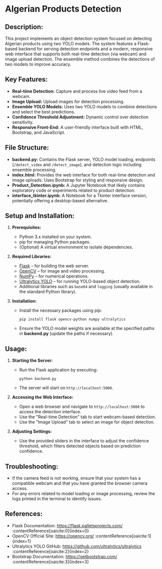 Algerian Products Detection
============================================

Description:
------------
This project implements an object detection system focused on detecting Algerian products using two YOLO models. The system features a Flask-based backend for serving detection endpoints and a modern, responsive web interface that supports both real-time detection (via webcam) and image upload detection. The ensemble method combines the detections of two models to improve accuracy.

Key Features:
-------------
- **Real-time Detection:** Capture and process live video feed from a webcam.
- **Image Upload:** Upload images for detection processing.
- **Ensemble YOLO Models:** Uses two YOLO models to combine detections and select the best predictions.
- **Confidence Threshold Adjustment:** Dynamic control over detection sensitivity.
- **Responsive Front-End:** A user-friendly interface built with HTML, Bootstrap, and JavaScript.

File Structure:
---------------
- **backend.py:** Contains the Flask server, YOLO model loading, endpoints (`/detect_video` and `/detect_image`), and detection logic including ensemble processing.
- **index.html:** Provides the web interface for both real-time detection and image uploads. Uses Bootstrap for styling and responsive design.
- **Product_Detection.ipynb:** A Jupyter Notebook that likely contains exploratory code or experiments related to product detection.
- **interface_tkinter.ipynb:** A Notebook for a Tkinter interface version, potentially offering a desktop-based alternative.

Setup and Installation:
-----------------------
1. **Prerequisites:**
   - Python 3.x installed on your system.
   - pip for managing Python packages.
   - (Optional) A virtual environment to isolate dependencies.

2. **Required Libraries:**
   - [Flask](https://flask.palletsprojects.com/) – for building the web server.
   - [OpenCV](https://opencv.org/) – for image and video processing.
   - [NumPy](https://numpy.org/) – for numerical operations.
   - [Ultralytics YOLO](https://github.com/ultralytics/ultralytics) – for running YOLO-based object detection.
   - Additional libraries such as `base64` and `logging` (usually available in the standard Python library).

3. **Installation:**
   - Install the necessary packages using pip:
     ```
     pip install flask opencv-python numpy ultralytics
     ```
   - Ensure the YOLO model weights are available at the specified paths in **backend.py** (update the paths if necessary).

Usage:
------
1. **Starting the Server:**
   - Run the Flask application by executing:
     ```
     python backend.py
     ```
   - The server will start on `http://localhost:5000`.

2. **Accessing the Web Interface:**
   - Open a web browser and navigate to `http://localhost:5000` to access the detection interface.
   - Use the "Real-time Detection" tab to start webcam-based detection.
   - Use the "Image Upload" tab to select an image for object detection.

3. **Adjusting Settings:**
   - Use the provided sliders in the interface to adjust the confidence threshold, which filters detected objects based on prediction confidence.

Troubleshooting:
----------------
- If the camera feed is not working, ensure that your system has a compatible webcam and that you have granted the browser camera access.
- For any errors related to model loading or image processing, review the logs printed in the terminal to identify issues.

References:
-----------
- Flask Documentation: https://flask.palletsprojects.com/ :contentReference[oaicite:0]{index=0}
- OpenCV Official Site: https://opencv.org/ :contentReference[oaicite:1]{index=1}
- Ultralytics YOLO GitHub: https://github.com/ultralytics/ultralytics :contentReference[oaicite:2]{index=2}
- Bootstrap Documentation: https://getbootstrap.com/ :contentReference[oaicite:3]{index=3}




